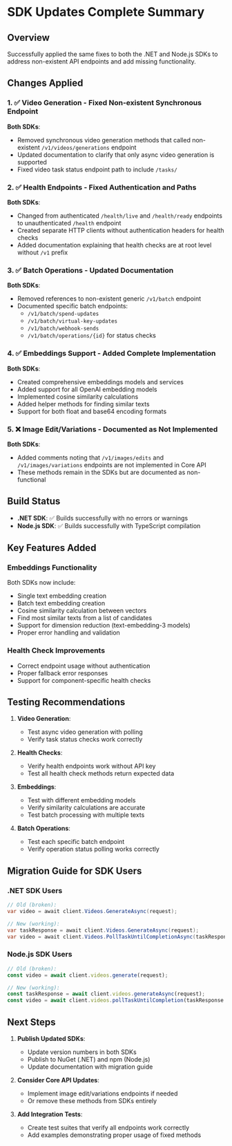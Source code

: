 # SDK Updates Complete Summary

## Overview
Successfully applied the same fixes to both the .NET and Node.js SDKs to address non-existent API endpoints and add missing functionality.

## Changes Applied

### 1. ✅ Video Generation - Fixed Non-existent Synchronous Endpoint
**Both SDKs**:
- Removed synchronous video generation methods that called non-existent `/v1/videos/generations` endpoint
- Updated documentation to clarify that only async video generation is supported
- Fixed video task status endpoint path to include `/tasks/`

### 2. ✅ Health Endpoints - Fixed Authentication and Paths
**Both SDKs**:
- Changed from authenticated `/health/live` and `/health/ready` endpoints to unauthenticated `/health` endpoint
- Created separate HTTP clients without authentication headers for health checks
- Added documentation explaining that health checks are at root level without `/v1` prefix

### 3. ✅ Batch Operations - Updated Documentation
**Both SDKs**:
- Removed references to non-existent generic `/v1/batch` endpoint
- Documented specific batch endpoints:
  - `/v1/batch/spend-updates`
  - `/v1/batch/virtual-key-updates`
  - `/v1/batch/webhook-sends`
  - `/v1/batch/operations/{id}` for status checks

### 4. ✅ Embeddings Support - Added Complete Implementation
**Both SDKs**:
- Created comprehensive embeddings models and services
- Added support for all OpenAI embedding models
- Implemented cosine similarity calculations
- Added helper methods for finding similar texts
- Support for both float and base64 encoding formats

### 5. ❌ Image Edit/Variations - Documented as Not Implemented
**Both SDKs**:
- Added comments noting that `/v1/images/edits` and `/v1/images/variations` endpoints are not implemented in Core API
- These methods remain in the SDKs but are documented as non-functional

## Build Status
- **.NET SDK**: ✅ Builds successfully with no errors or warnings
- **Node.js SDK**: ✅ Builds successfully with TypeScript compilation

## Key Features Added

### Embeddings Functionality
Both SDKs now include:
- Single text embedding creation
- Batch text embedding creation
- Cosine similarity calculation between vectors
- Find most similar texts from a list of candidates
- Support for dimension reduction (text-embedding-3 models)
- Proper error handling and validation

### Health Check Improvements
- Correct endpoint usage without authentication
- Proper fallback error responses
- Support for component-specific health checks

## Testing Recommendations

1. **Video Generation**:
   - Test async video generation with polling
   - Verify task status checks work correctly

2. **Health Checks**:
   - Verify health endpoints work without API key
   - Test all health check methods return expected data

3. **Embeddings**:
   - Test with different embedding models
   - Verify similarity calculations are accurate
   - Test batch processing with multiple texts

4. **Batch Operations**:
   - Test each specific batch endpoint
   - Verify operation status polling works correctly

## Migration Guide for SDK Users

### .NET SDK Users
```csharp
// Old (broken):
var video = await client.Videos.GenerateAsync(request);

// New (working):
var taskResponse = await client.Videos.GenerateAsync(request);
var video = await client.Videos.PollTaskUntilCompletionAsync(taskResponse.TaskId);
```

### Node.js SDK Users
```typescript
// Old (broken):
const video = await client.videos.generate(request);

// New (working):
const taskResponse = await client.videos.generateAsync(request);
const video = await client.videos.pollTaskUntilCompletion(taskResponse.taskId);
```

## Next Steps

1. **Publish Updated SDKs**:
   - Update version numbers in both SDKs
   - Publish to NuGet (.NET) and npm (Node.js)
   - Update documentation with migration guide

2. **Consider Core API Updates**:
   - Implement image edit/variations endpoints if needed
   - Or remove these methods from SDKs entirely

3. **Add Integration Tests**:
   - Create test suites that verify all endpoints work correctly
   - Add examples demonstrating proper usage of fixed methods